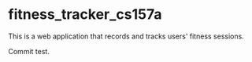 # fitness_tracker_cs157a
This is a web application that records and tracks users' fitness sessions.

Commit test.